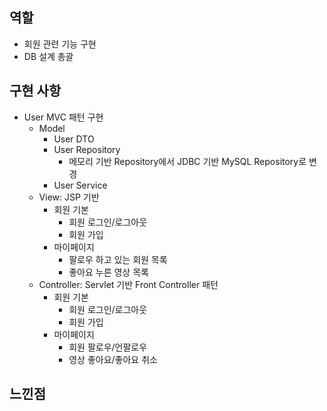 ## 역할

- 회원 관련 기능 구현
- DB 설계 총괄 

## 구현 사항

- User MVC 패턴 구현
  - Model
    - User DTO
    - User Repository
      - 메모리 기반 Repository에서 JDBC 기반 MySQL Repository로 변경
    - User Service
  - View: JSP 기반
    - 회원 기본
      - 회원 로그인/로그아웃
      - 회원 가입
    - 마이페이지
      - 팔로우 하고 있는 회원 목록
      - 좋아요 누른 영상 목록
  - Controller: Servlet 기반 Front Controller 패턴
    - 회원 기본
      - 회원 로그인/로그아웃
      - 회원 가입
    - 마이페이지
      - 회원 팔로우/언팔로우
      - 영상 좋아요/좋아요 취소

## 느낀점





